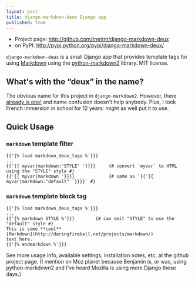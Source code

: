 ```yaml
---
layout: post
title: django-markdown-deux Django app
published: true
---
```


- Project page: http://github.com/trentm/django-markdown-deux
- on PyPI: http://pypi.python.org/pypi/django-markdown-deux/

`django-markdown-deux` is a small Django app that provides template tags for using
[Markdown](http://daringfireball.net/projects/markdown/) using the
[python-markdown2](http://code.google.com/p/python-markdown2/) library. MIT license.

## What's with the &#8220;deux&#8221; in the name?

The obvious name for this project in `django-markdown2`. However, there
[already is one!](http://github.com/svetlyak40wt/django-markdown2) and name
confusion doesn't help anybody. Plus, I took French immersion in school for 12
years: might as well put it to use.

## Quick Usage

### `markdown` template filter

    {{'{% load markdown_deux_tags %'}}}
    ...
    {{'{{ myvar|markdown:"STYLE" '}}}}     {# convert `myvar` to HTML using the "STYLE" style #}
    {{'{{ myvar|markdown '}}}}             {# same as `{{'{{ myvar|markdown:"default" '}}}}` #}


### `markdown` template block tag

    {{'{% load markdown_deux_tags %'}}}
    ...
    {{'{% markdown STYLE %'}}}        {# can omit "STYLE" to use the "default" style #}
    This is some **cool**
    [Markdown](http://daringfireball.net/projects/markdown/)
    text here.
    {{'{% endmarkdown %'}}}

See more usage info, available settings, installation notes, etc. at the github
project page. (I mention on Moz planet because Benjamin is, or was, using
python-markdown2 and I've heard Mozilla is using more Django these days.)


